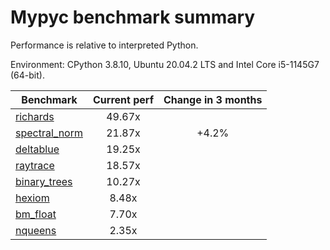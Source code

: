 # Mypyc benchmark summary

Performance is relative to interpreted Python.

Environment: CPython 3.8.10, Ubuntu 20.04.2 LTS and Intel Core i5-1145G7 (64-bit).

| Benchmark | Current perf | Change in 3 months |
| --- | :---: | :---: |
| [richards](benchmarks/richards.md) | 49.67x |  |
| [spectral_norm](benchmarks/spectral_norm.md) | 21.87x | +4.2% |
| [deltablue](benchmarks/deltablue.md) | 19.25x |  |
| [raytrace](benchmarks/raytrace.md) | 18.57x |  |
| [binary_trees](benchmarks/binary_trees.md) | 10.27x |  |
| [hexiom](benchmarks/hexiom.md) | 8.48x |  |
| [bm_float](benchmarks/bm_float.md) | 7.70x |  |
| [nqueens](benchmarks/nqueens.md) | 2.35x |  |
